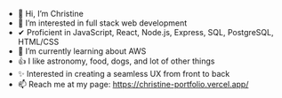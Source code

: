 - 👋 Hi, I’m Christine
- 👀 I’m interested in full stack web development
- ✔ Proficient in JavaScript, React, Node.js, Express, SQL, PostgreSQL, HTML/CSS
- 🌱 I’m currently learning about AWS
- 👍 I like astronomy, food, dogs, and lot of other things
- ✨ Interested in creating a seamless UX from front to back
- 📫 Reach me at my page: https://christine-portfolio.vercel.app/

<!---
christineyoo/christineyoo is a ✨ special ✨ repository because its `README.md` (this file) appears on your GitHub profile.
You can click the Preview link to take a look at your changes.
--->
